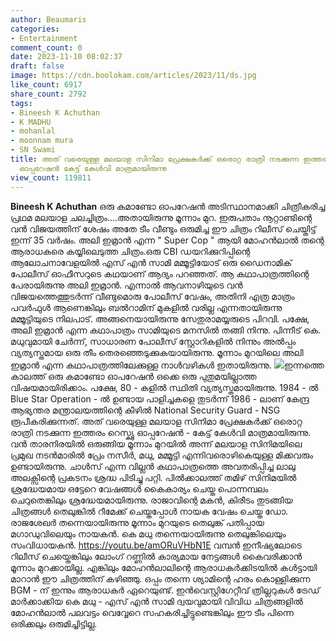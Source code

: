```yaml
---
author: Beaumaris
categories:
- Entertainment
comment_count: 0
date: 2023-11-10 08:02:37
draft: false
image: https://cdn.boolokam.com/articles/2023/11/ds.jpg
like_count: 6917
share_count: 2792
tags:
- Bineesh K Achuthan
- K MADHU
- mohanlal
- moonnam mura
- SN Swami
title: അത് വരെയുള്ള മലയാള സിനിമാ പ്രേക്ഷകർക്ക് ഒരൊറ്റ രാത്രി നടക്കുന്ന ഇത്തരം റെസ്ക്യൂ
  ഓപ്പറേഷൻ കേട്ട് കേൾവി മാത്രമായിരുന്നു
view_count: 119811
---
```


**Bineesh K Achuthan** ഒരു കമാണ്ടോ ഓപറേഷൻ അടിസ്ഥാനമാക്കി ചിത്രീകരിച്ച പ്രഥമ മലയാള ചലച്ചിത്രം....അതായിരുന്നു മൂന്നാം മുറ. ഇരുപതാം നൂറ്റാണ്ടിന്റെ വൻ വിജയത്തിന് ശേഷം അതേ ടീം വീണ്ടും ഒരുമിച്ച ഈ ചിത്രം റിലീസ് ചെയ്തിട്ട് ഇന്ന് 35 വർഷം. അലി ഇമ്രാൻ എന്ന " Super Cop " ആയി മോഹൻലാൽ തന്റെ ആരാധകരെ കയ്യിലെടുത്ത ചിത്രം.ഒരു CBI ഡയറിക്കുറിപ്പിന്റെ ആലോചനാവേളയിൽ എസ് എൻ സാമി മമ്മൂട്ടിയോട് ഒരു ഡൈനാമിക് പോലീസ് ഓഫീസറുടെ കഥയാണ് ആദ്യം പറഞ്ഞത്. ആ കഥാപാത്രത്തിന്റെ പേരായിരുന്നു അലി ഇമ്രാൻ. എന്നാൽ ആവനാഴിയുടെ വൻ വിജയത്തെത്തുടർന്ന് വീണ്ടുമൊരു പോലീസ് വേഷം, അതിനി എത്ര മാത്രം പവർഫുൾ ആണെങ്കിലും ബൽറാമിന് മുകളിൽ വരില്ല എന്നതായിരുന്നു മമ്മൂട്ടിയുടെ നിലപാട്. അങ്ങനെയായിരുന്നു സേതുരാമയ്യരുടെ പിറവി. പക്ഷേ, അലി ഇമ്രാൻ എന്ന കഥാപാത്രം സാമിയുടെ മനസിൽ തങ്ങി നിന്നു. പിന്നീട് കെ. മധുവുമായി ചേർന്ന്, സാധാരണ പോലീസ് സ്റ്റോറികളിൽ നിന്നും അൽപ്പം വ്യത്യസ്തമായ ഒരു തീം തെരഞ്ഞെടുക്കുകയായിരുന്നു. മൂന്നാം മുറയിലെ അലി ഇമ്രാൻ എന്ന കഥാപാത്രത്തിലേക്കുള്ള നാൾവഴികൾ ഇതായിരുന്നു. ![](https://cdn.boolokam.com/articles/2023/11/ds.jpg)ഇന്നത്തെ കാലത്ത് ഒരു കമാണ്ടോ ഓപറേഷൻ ഒക്കെ ഒരു പുതുമയില്ലാത്ത വിഷയമായിരിക്കാം. പക്ഷേ, 80 - കളിൽ സ്ഥിതി വ്യത്യസ്തമായിരുന്നു. 1984 - ൽ Blue Star Operation - ൽ ഉണ്ടായ പാളിച്ചകളെ തുടർന്ന് 1986 - ലാണ് കേന്ദ്ര ആഭ്യന്തര മന്ത്രാലയത്തിന്റെ കീഴിൽ National Security Guard - NSG രൂപീകരിക്കുന്നത്. അത് വരെയുള്ള മലയാള സിനിമാ പ്രേക്ഷകർക്ക് ഒരൊറ്റ രാത്രി നടക്കുന്ന ഇത്തരം റെസ്ക്യൂ ഓപ്പറേഷൻ - കേട്ട് കേൾവി മാത്രമായിരുന്നു. വൻ താരനിരയിൽ ഒരുങ്ങിയ മൂന്നാം മുറയിൽ അന്ന് മലയാള സിനിമയിലെ പ്രമുഖ നടൻമാരിൽ പ്രേം നസീർ, മധു, മമ്മൂട്ടി എന്നിവരൊഴികെയുള്ള മിക്കവരും ഉണ്ടായിരുന്നു. ചാൾസ് എന്ന വില്ലൻ കഥാപാത്രത്തെ അവതരിപ്പിച്ച ലാലു അലക്സിന്റെ പ്രകടനം ശ്രദ്ധ പിടിച്ചു പറ്റി. പിൽക്കാലത്ത് തമിഴ് സിനിമയിൽ ശ്രദ്ധേയമായ ഒട്ടേറെ വേഷങ്ങൾ കൈകാര്യം ചെയ്ത പൊന്നമ്പലം ചെറുതെങ്കിലും ശ്രദ്ധേയമായിരുന്നു. രാജാവിന്റെ മകൻ, കിരീടം തുടങ്ങിയ ചിത്രങ്ങൾ തെലുങ്കിൽ റീമേക്ക് ചെയ്തപ്പോൾ നായക വേഷം ചെയ്ത ഡോ. രാജശേഖർ തന്നെയായിരുന്നു മൂന്നാം മുറയുടെ തെലുങ്ക് പതിപ്പായ മഗാഡുവിലെയും നായകൻ. കെ മധു തന്നെയായിരുന്നു തെലുങ്കിലെയും സംവിധായകൻ. https://youtu.be/amORuVHbN1E വമ്പൻ ഇനീഷ്യലോടെ റിലീസ് ചെയ്തെങ്കിലും ലോംഗ് റണ്ണിൽ കാര്യമായ നേട്ടങ്ങൾ കൈവരിക്കാൻ മൂന്നാം മുറക്കായില്ല. എങ്കിലും മോഹൻലാലിന്റെ ആരാധകർക്കിടയിൽ കൾട്ടായി മാറാൻ ഈ ചിത്രത്തിന് കഴിഞ്ഞു. ഒപ്പം തന്നെ ശ്യാമിന്റെ ഹരം കൊള്ളിക്കുന്ന BGM - ന് ഇന്നും ആരാധകർ ഏറെയുണ്ട്. ഇൻവെസ്റ്റിഗേറ്റീവ് ത്രില്ലറുകൾ ട്രേഡ് മാർക്കാക്കിയ കെ മധു - എസ് എൻ സാമി ദ്വയവുമായി വിവിധ ചിത്രങ്ങളിൽ മോഹൻലാൽ പലവട്ടം വെവ്വേറെ സഹകരിച്ചിട്ടുണ്ടെങ്കിലും ഈ ടീം പിന്നെ ഒരിക്കലും ഒരുമിച്ചിട്ടില്ല.